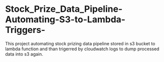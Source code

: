 # Stock_Prize_Data_Pipeline-Automating-S3-to-Lambda-Triggers-
This project automating stock prizing data pipeline stored in s3 bucket to lambda function and than trigerred by cloudwatch logs to dump processed data into s3 again.
